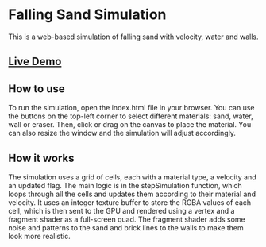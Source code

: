 # Falling Sand Simulation
This is a web-based simulation of falling sand with velocity, water and walls. 

## [Live Demo](https://www.inriz.com/sand/)

## How to use
To run the simulation, open the index.html file in your browser. You can use the buttons on the top-left corner to select different materials: sand, water, wall or eraser. Then, click or drag on the canvas to place the material. You can also resize the window and the simulation will adjust accordingly.

## How it works
The simulation uses a grid of cells, each with a material type, a velocity and an updated flag. The main logic is in the stepSimulation function, which loops through all the cells and updates them according to their material and velocity. It uses an integer texture buffer to store the RGBA values of each cell, which is then sent to the GPU and rendered using a vertex and a fragment shader as a full-screen quad. The fragment shader adds some noise and patterns to the sand and brick lines to the walls to make them look more realistic.

